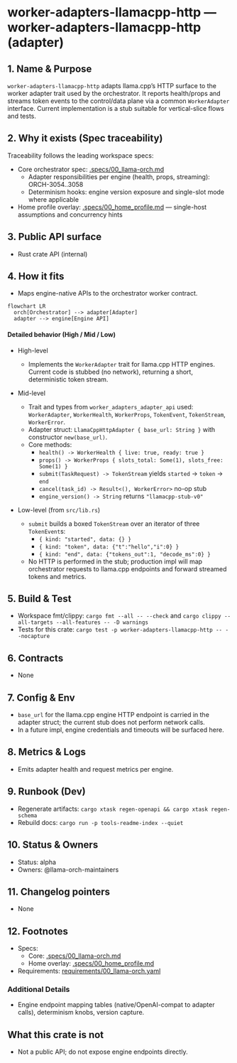 # worker-adapters-llamacpp-http — worker-adapters-llamacpp-http (adapter)

## 1. Name & Purpose

`worker-adapters-llamacpp-http` adapts llama.cpp’s HTTP surface to the worker adapter trait used by the orchestrator. It reports health/props and streams token events to the control/data plane via a common `WorkerAdapter` interface. Current implementation is a stub suitable for vertical-slice flows and tests.

## 2. Why it exists (Spec traceability)

Traceability follows the leading workspace specs:

- Core orchestrator spec: [.specs/00_llama-orch.md](../../.specs/00_llama-orch.md)
  - Adapter responsibilities per engine (health, props, streaming): ORCH-3054..3058
  - Determinism hooks: engine version exposure and single-slot mode where applicable
- Home profile overlay: [.specs/00_home_profile.md](../../.specs/00_home_profile.md) — single-host assumptions and concurrency hints


## 3. Public API surface

- Rust crate API (internal)

## 4. How it fits

- Maps engine-native APIs to the orchestrator worker contract.

```mermaid
flowchart LR
  orch[Orchestrator] --> adapter[Adapter]
  adapter --> engine[Engine API]
```

#### Detailed behavior (High / Mid / Low)

- High-level
  - Implements the `WorkerAdapter` trait for llama.cpp HTTP engines. Current code is stubbed (no network), returning a short, deterministic token stream.

- Mid-level
  - Trait and types from `worker_adapters_adapter_api` used: `WorkerAdapter`, `WorkerHealth`, `WorkerProps`, `TokenEvent`, `TokenStream`, `WorkerError`.
  - Adapter struct: `LlamaCppHttpAdapter { base_url: String }` with constructor `new(base_url)`.
  - Core methods:
    - `health() -> WorkerHealth { live: true, ready: true }`
    - `props() -> WorkerProps { slots_total: Some(1), slots_free: Some(1) }`
    - `submit(TaskRequest) -> TokenStream` yields `started` → `token` → `end`
    - `cancel(task_id) -> Result<(), WorkerError>` no-op stub
    - `engine_version() -> String` returns `"llamacpp-stub-v0"`

- Low-level (from `src/lib.rs`)
  - `submit` builds a boxed `TokenStream` over an iterator of three `TokenEvent`s:
    - `{ kind: "started", data: {} }`
    - `{ kind: "token", data: {"t":"hello","i":0} }`
    - `{ kind: "end", data: {"tokens_out":1, "decode_ms":0} }`
  - No HTTP is performed in the stub; production impl will map orchestrator requests to llama.cpp endpoints and forward streamed tokens and metrics.

## 5. Build & Test

- Workspace fmt/clippy: `cargo fmt --all -- --check` and `cargo clippy --all-targets --all-features
-- -D warnings`
- Tests for this crate: `cargo test -p worker-adapters-llamacpp-http -- --nocapture`


## 6. Contracts

- None


## 7. Config & Env

- `base_url` for the llama.cpp engine HTTP endpoint is carried in the adapter struct; the current stub does not perform network calls.
- In a future impl, engine credentials and timeouts will be surfaced here.

## 8. Metrics & Logs

- Emits adapter health and request metrics per engine.

## 9. Runbook (Dev)

- Regenerate artifacts: `cargo xtask regen-openapi && cargo xtask regen-schema`
- Rebuild docs: `cargo run -p tools-readme-index --quiet`


## 10. Status & Owners

- Status: alpha
- Owners: @llama-orch-maintainers

## 11. Changelog pointers

- None

## 12. Footnotes

- Specs:
  - Core: [.specs/00_llama-orch.md](../../.specs/00_llama-orch.md)
  - Home overlay: [.specs/00_home_profile.md](../../.specs/00_home_profile.md)
- Requirements: [requirements/00_llama-orch.yaml](../../requirements/00_llama-orch.yaml)

### Additional Details
- Engine endpoint mapping tables (native/OpenAI-compat to adapter calls), determinism knobs,
version capture.


## What this crate is not

- Not a public API; do not expose engine endpoints directly.
